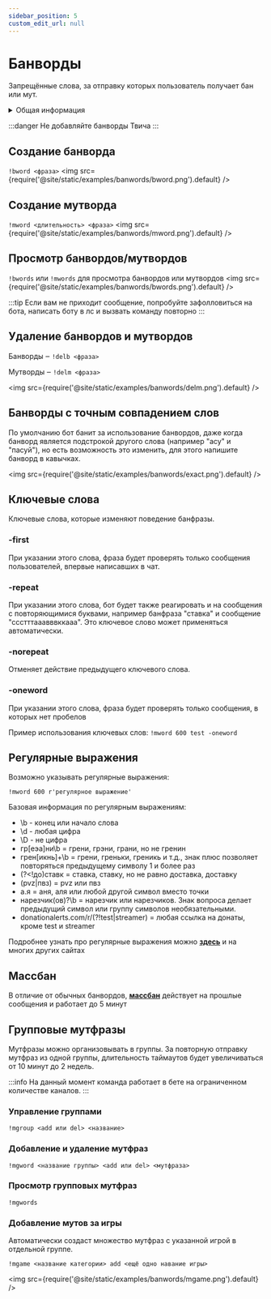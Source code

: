 ```yaml
---
sidebar_position: 5
custom_edit_url: null
---
```


# Банворды

Запрещённые слова, за отправку которых пользователь получает бан или мут.

<details>
  <summary>Общая информация</summary>
  <ul>
    <li><b>Название:</b> bword</li>
    <li><b>Элиасы:</b> mword, delb, delm, bwords, mwords</li>
    <li><b>Кулдаун:</b> общий 3 секунды</li>
  </ul>
</details>

:::danger
Не добавляйте банворды Твича
:::

## Создание банворда
`!bword <фраза>`
<img src={require('@site/static/examples/banwords/bword.png').default} />

## Создание мутворда
`!mword <длительность> <фраза>`
<img src={require('@site/static/examples/banwords/mword.png').default} />

## Просмотр банвордов/мутвордов
`!bwords` или `!mwords` для просмотра банвордов или мутвордов
<img src={require('@site/static/examples/banwords/bwords.png').default} />

:::tip
Если вам не приходит сообщение, попробуйте зафолловиться на бота, написать боту в лс и вызвать команду повторно
:::

## Удаление банвордов и мутвордов
Банворды ‒ `!delb <фраза>`

Мутворды ‒ `!delm <фраза>`

<img src={require('@site/static/examples/banwords/delm.png').default} />

## Банворды с точным совпадением слов

По умолчанию бот банит за использование банвордов, даже когда банворд является подстрокой другого слова (например "асу" и "пасуй"), но есть возможность это изменить, для этого напишите банворд в кавычках.

<img src={require('@site/static/examples/banwords/exact.png').default} />


## Ключевые слова

Ключевые слова, которые изменяют поведение банфразы.

### -first
При указании этого слова, фраза будет проверять только сообщения пользователей, впервые написавших в чат.

### -repeat
При указании этого слова, бот будет также реагировать и на сообщения с повторяющимися буквами, например банфраза "ставка" и сообщение "ссстттааавввккааа". Это ключевое слово может применяться автоматически.

### -norepeat
Отменяет действие предыдущего ключевого слова.

### -oneword
При указании этого слова, фраза будет проверять только сообщения, в которых нет пробелов

Пример использования ключевых слов: `!mword 600 test -oneword`

## Регулярные выражения

Возможно указывать регулярные выражения:

`!mword 600 r'регулярное выражение'`

Базовая информация по регулярным выражениям:

- \b - конец или начало слова
- \d - любая цифра
- \D - не цифра
- гр[еэа]ни\b = грени, грэни, грани, но не гренин
- грен[икнь]+\b = грени, греньки, греникь и т.д., знак плюс позволяет повторяться предыдущему символу 1 и более раз
- (?<!до)ставк = ставка, ставку, но не равно доставка, доставку
- (pvz|пвз) = pvz или пвз
- а.я = аня, аля или любой другой символ вместо точки
- нарезчик(ов)?\b = нарезчик или нарезчиков. Знак вопроса делает предыдущий символ или группу символов необязательными.
- donationalerts.com/r/(?!test|streamer) = любая ссылка на донаты, кроме test и streamer

Подробнее узнать про регулярные выражения можно **[здесь](https://habr.com/ru/articles/545150/)** и на многих других сайтах


## Массбан

В отличие от обычных банвордов, **[массбан](./massban.md)** действует на прошлые сообщения и работает до 5 минут

## Групповые мутфразы

Мутфразы можно организовывать в группы. За повторную отправку мутфраз из одной группы, длительность таймаутов будет увеличиваться от 10 минут до 2 недель.

:::info
На данный момент команда работает в бете на ограниченном количестве каналов.
:::

### Управление группами

`!mgroup <add или del> <название>`

### Добавление и удаление мутфраз

`!mgword <название группы> <add или del> <мутфраза>`

### Просмотр групповых мутфраз

`!mgwords`

### Добавление мутов за игры
Автоматически создаст множество мутфраз с указанной игрой в отдельной группе.


`!mgame <название категории> add <ещё одно навание игры>`

<img src={require('@site/static/examples/banwords/mgame.png').default} />